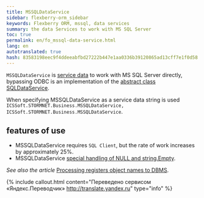 ```yaml
--- 
title: MSSQLDataService 
sidebar: flexberry-orm_sidebar 
keywords: Flexberry ORM, mssql, data services 
summary: the data Services to work with MS SQL Server 
toc: true 
permalink: en/fo_mssql-data-service.html 
lang: en 
autotranslated: true 
hash: 83583198eec9f4ddeeabfbd27222b447e1aa0336b39120865ad13cff7e1f0d58 
--- 
```


`MSSQLDataService` is [service data](fo_data-service.html) to work with MS SQL Server directly, bypassing ODBC is an implementation of the [abstract class SQLDataService](fo_sql-data-service.html). 

When specifying MSSQLDataService as a service data string is used `ICSSoft.STORMNET.Business.MSSQLDataService, ICSSoft.STORMNET.Business.MSSQLDataService`. 

## features of use 

* MSSQLDataService requires `SQL Client`, but the rate of work increases by approximately 25%. 
* MSSQLDataService [special handling of NULL and string.Empty](fo_updating-objects-empty-rows.html). 

*See also the article* [Processing registers object names to DBMS](fo_processing-registers-names.html). 



{% include callout.html content="Переведено сервисом «Яндекс.Переводчик» <http://translate.yandex.ru>" type="info" %}